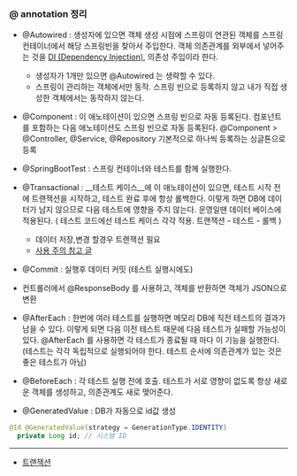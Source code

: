 ### @ annotation 정리 
-  @Autowired : 생성자에 있으면 객체 생성 시점에 스프링이 연관된 객체를 스프링 컨테이너에서 해당 스프링빈을 찾아서 주입한다.
  객체 의존관계를 외부에서 넣어주는 것을 [DI (Dependency Injection)](./DI.md), 의존성 주입이라 한다.
    - 생성자가 1개만 있으면 @Autowired 는 생략할 수 있다.
    - 스프링이 관리하는 객체에서만 동작. 스프링 빈으로 등록하지 않고 내가 직접 생성한 객체에서는 동작하지 않는다.

- @Component : 이 애노테이션이 있으면 스프링 빈으로 자동 등록된다.
  컴포넌트를 포함하는 다음 애노테이션도 스프링 빈으로 자동 등록된다. 
  @Component > @Controller, @Service, @Repository
  기본적으로 하나씩 등록하는 싱글톤으로 등록 
  

- @SpringBootTest : 스프링 컨테이너와 테스트를 함께 실행한다.

- @Transactional : __테스트 케이스__에 이 애노테이션이 있으면, 테스트 시작 전에 트랜잭션을 시작하고,
  테스트 완료 후에 항상 롤백한다. 이렇게 하면 DB에 데이터가 남지 않으므로 다음 테스트에 영향을 주지
  않는다. 운영일땐 데이터 베이스에 적용된다.
  ( 테스트 코드에선 테스트 케이스 각각 적용. 트랜잭션 - 테스트 - 롤백 )
    - 데이터 저장,변경 할경우 트랜잭션 필요
    - [사용 주의 참고 글](https://mommoo.tistory.com/92)

- @Commit : 실행후 데이터 커밋 (테스트 실행시에도)

- 컨트롤러에서 @ResponseBody 를 사용하고, 객체를 반환하면 객체가 JSON으로 변환

- @AfterEach : 한번에 여러 테스트를 실행하면 메모리 DB에 직전 테스트의 결과가 남을 수 있다. 이렇게
되면 다음 이전 테스트 때문에 다음 테스트가 실패할 가능성이 있다. @AfterEach 를 사용하면 각 테스트가
종료될 때 마다 이 기능을 실행한다. 
  (테스트는 각각 독립적으로 실행되어야 한다. 테스트 순서에 의존관계가 있는 것은 좋은 테스트가 아님)

- @BeforeEach : 각 테스트 실행 전에 호출. 테스트가 서로 영향이 없도록 항상 새로운 객체를 생성하고, 의존관계도 새로 맺어준다.

- @GeneratedValue : DB가 자동으로 id값 생성
```java
@Id @GeneratedValue(strategy = GenerationType.IDENTITY)
  private Long id; // 시스템 ID
```
  
- - - 
- [트랜잭션](https://devuna.tistory.com/30)